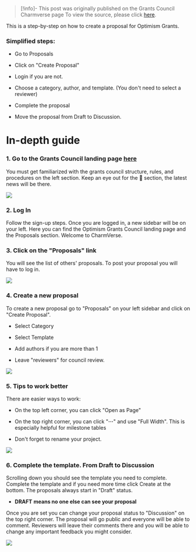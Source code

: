 > [!info]- This post was originally published on the Grants Council Charmverse page
> To view the source, please click [here](https://app.charmverse.io/op-grants/page-7465102160430976).

<span class="notvisible"></span>
This is a step-by-step on how to create a proposal for Optimism Grants.

### Simplified steps:

- Go to Proposals
    
- Click on "Create Proposal"
    
- Login if you are not.
    
- Choose a category, author, and template. (You don't need to select a reviewer)
    
- Complete the proposal
    
- Move the proposal from Draft to Discussion.
    

# In-depth guide

### 1. Go to the Grants Council landing page [here](https://app.charmverse.io/op-grants/page-701220845245208)

You must get familiarized with the grants council structure, rules, and procedures on the left section. Keep an eye out for the 🚨 section, the latest news will be there.

![](https://s3.amazonaws.com/charm.public/user-content/470e4926-44a4-4666-9bf5-ea3ff2976fc2/5f136edd-4f82-4bee-abad-4cf83ff62eb0/Step-1.png)

### 2. Log In

Follow the sign-up steps. Once you are logged in, a new sidebar will be on your left. Here you can find the Optimism Grants Council landing page and the Proposals section. Welcome to CharmVerse.

### 3. Click on the "Proposals" link

You will see the list of others' proposals. To post your proposal you will have to log in.

![](https://s3.amazonaws.com/charm.public/user-content/470e4926-44a4-4666-9bf5-ea3ff2976fc2/41a4d552-7b18-4ebd-af59-e0409f2c9e30/Step-2.png)

### 4. Create a new proposal

To create a new proposal go to "Proposals" on your left sidebar and click on "Create Proposal".  

- Select Category
    
- Select Template
    
- Add authors if you are more than 1
    
- Leave "reviewers" for council review.
    

![](https://s3.amazonaws.com/charm.public/user-content/470e4926-44a4-4666-9bf5-ea3ff2976fc2/16313f96-551a-419c-a47f-788024018729/Step-4.png)

### 5. Tips to work better

There are easier ways to work:

- On the top left corner, you can click "Open as Page"
    
- On the top right corner, you can click "**···**" and use "Full Width". This is especially helpful for milestone tables
    
- Don't forget to rename your project.
    

![](https://s3.amazonaws.com/charm.public/user-content/470e4926-44a4-4666-9bf5-ea3ff2976fc2/ad882836-23ed-44c0-8a66-a19301c1e028/Step-5.png)

### 6. Complete the template. From Draft to Discussion

Scrolling down you should see the template you need to complete. Complete the template and if you need more time click Create at the bottom. The proposals always start in "Draft" status.

- **DRAFT** **means no one else can see your proposal**
    

Once you are set you can change your proposal status to "Discussion" on the top right corner. The proposal will go public and everyone will be able to comment. Reviewers will leave their comments there and you will be able to change any important feedback you might consider.

![](https://s3.amazonaws.com/charm.public/user-content/470e4926-44a4-4666-9bf5-ea3ff2976fc2/d467c2b7-3b78-45da-a19f-7b7a3052bebd/Step-6.png)